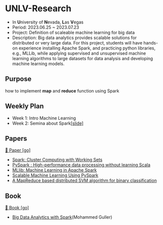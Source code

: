 # UNLV-Research
- In **U**niversity of **N**evada, **L**as **V**egas
- Period: 2023.06.25 ~ 2023.07.23
- Project: Definition of scaleable machine learning for big data
- Description: Big data analytics provides scalable solutions for distributed or very large data. For this project, students will have hands-on experience installing Apache Spark, and practicing python libraries, e.g., MLLib, while applying supervised and unsupervised machine learning algorithms to large datasets for data analysis and developing machine learning models.

## Purpose
how to implement **map** and **reduce** function using Spark

## Weekly Plan
- Week 1: Intro Machine Learning
- Week 2: Semina about Spark[[slide]](https://github.com/riverallzero/UNLV-proj/blob/main/Week2(mon)-session.pdf)
  
## Papers
[📁 Paper [go]](https://github.com/riverallzero/UNLV-proj/tree/main/Paper)
- [Spark: Cluster Computing with Working Sets](https://www.usenix.org/legacy/event/hotcloud10/tech/full_papers/Zaharia.pdf)
- [PySpark : High-performance data processing without learning Scala](https://www.ibm.com/downloads/cas/DVRQZYOE)
- [MLlib: Machine Learning in Apache Spark](https://www.jmlr.org/papers/volume17/15-237/15-237.pdf)
- [Scalable Machine Learning Using PySpark](https://ieeexplore.ieee.org/document/9842696)
- [A MapReduce based distributed SVM
algorithm for binary classification](https://arxiv.org/pdf/1312.4108.pdf)

## Book
[📁 Book [go]](https://github.com/riverallzero/UNLV-proj/tree/main/Book)
- [Big Data Analytics with Spark](https://github.com/riverallzero/UNLV-proj/blob/main/Book/Big%20Data%20Analytics%20with%20Spark.pdf)(Mohammed Guller)
